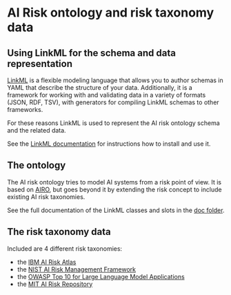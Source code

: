 # AI Risk ontology and risk taxonomy data

## Using LinkML for the schema and data representation

[LinkML](https://linkml.io/) is a flexible modeling language that allows you to author schemas in YAML that describe the structure of your data. Additionally, it is a framework for working with and validating data in a variety of formats (JSON, RDF, TSV), with generators for compiling LinkML schemas to other frameworks.

For these reasons LinkML is used to represent the AI risk ontology schema and the related data.

See the [LinkML documentation](https://linkml.io/linkml/index.html) for instructions how to install and use it.

## The ontology

The AI risk ontology tries to model AI systems from a risk point of view. It is based on [AIRO](https://w3id.org/airo), but goes beyond it by extending the risk concept to include existing AI risk taxonomies.

See the full documentation of the LinkML classes and slots in the [doc folder](doc/index.md).

## The risk taxonomy data

Included are 4 different risk taxonomies:
- the [IBM AI Risk Atlas](https://www.ibm.com/docs/en/watsonx/saas?topic=ai-risk-atlas)
- the [NIST AI Risk Management Framework](https://nvlpubs.nist.gov/nistpubs/ai/NIST.AI.600-1.pdf)
- the [OWASP Top 10 for Large Language Model Applications](https://owasp.org/www-project-top-10-for-large-language-model-applications/)
- the [MIT AI Risk Repository](https://airisk.mit.edu/)
